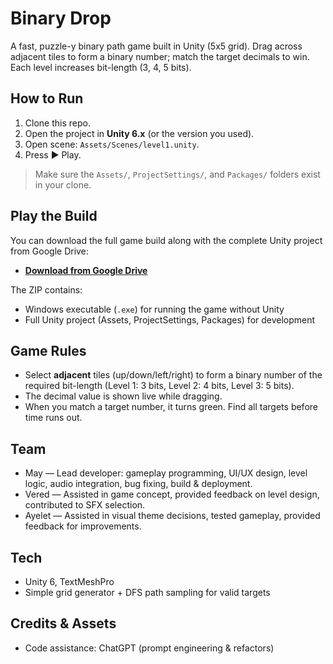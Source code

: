 # Binary Drop

A fast, puzzle-y binary path game built in Unity (5x5 grid). Drag across adjacent tiles to form a binary number; match the target decimals to win. Each level increases bit-length (3, 4, 5 bits).

## How to Run 
1. Clone this repo.
2. Open the project in **Unity 6.x** (or the version you used).
3. Open scene: `Assets/Scenes/level1.unity`.
4. Press ▶️ Play.

> Make sure the `Assets/`, `ProjectSettings/`, and `Packages/` folders exist in your clone.

## Play the Build
You can download the full game build along with the complete Unity project from Google Drive:  
- **[Download from Google Drive]([https://drive.google.com/your-link-here](https://drive.google.com/file/d/1IoLRbsZUk9llXo8aqq-UBMmcYgLeYHVC/view?usp=drive_link))**

The ZIP contains:
- Windows executable (`.exe`) for running the game without Unity
- Full Unity project (Assets, ProjectSettings, Packages) for development

## Game Rules 
- Select **adjacent** tiles (up/down/left/right) to form a binary number of the required bit-length (Level 1: 3 bits, Level 2: 4 bits, Level 3: 5 bits).
- The decimal value is shown live while dragging.
- When you match a target number, it turns green. Find all targets before time runs out.

## Team
- May — Lead developer: gameplay programming, UI/UX design, level logic, audio integration, bug fixing, build & deployment.
- Vered — Assisted in game concept, provided feedback on level design, contributed to SFX selection.
- Ayelet — Assisted in visual theme decisions, tested gameplay, provided feedback for improvements.

## Tech
- Unity 6, TextMeshPro
- Simple grid generator + DFS path sampling for valid targets

## Credits & Assets

- Code assistance: ChatGPT (prompt engineering & refactors)

